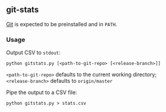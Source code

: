 ## git-stats

[Git](https://git-scm.com/) is expected to be preinstalled and in `PATH`.

### Usage

Output CSV to `stdout`:
```
python gitstats.py [<path-to-git-repo> [<release-branch>]]
```
`<path-to-git-repo>` defaults to the current working directory;  
`<release-branch>` defaults to `origin/master`

Pipe the output to a CSV file:
```
python gitstats.py > stats.csv
```